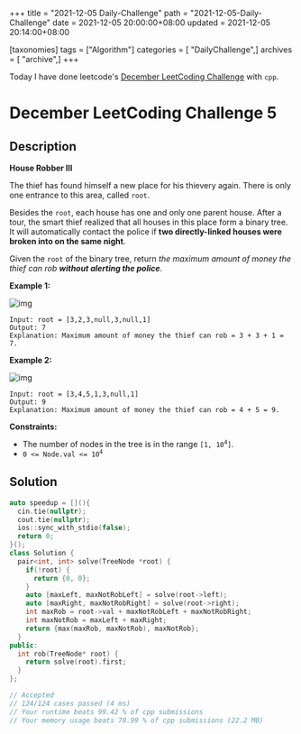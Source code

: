 +++
title = "2021-12-05 Daily-Challenge"
path = "2021-12-05-Daily-Challenge"
date = 2021-12-05 20:00:00+08:00
updated = 2021-12-05 20:14:00+08:00

[taxonomies]
tags = ["Algorithm"]
categories = [ "DailyChallenge",]
archives = [ "archive",]
+++

Today I have done leetcode's [December LeetCoding Challenge](https://leetcode.com/problems/house-robber-iii/) with `cpp`.

<!-- more -->

# December LeetCoding Challenge 5

## Description

**House Robber III**

The thief has found himself a new place for his thievery again. There is only one entrance to this area, called `root`.

Besides the `root`, each house has one and only one parent house. After a tour, the smart thief realized that all houses in this  place form a binary tree. It will automatically contact the police if **two directly-linked houses were broken into on the same night**.

Given the `root` of the binary tree, return *the maximum amount of money the thief can rob **without alerting the police***.

 

**Example 1:**

![img](https://assets.leetcode.com/uploads/2021/03/10/rob1-tree.jpg)

```
Input: root = [3,2,3,null,3,null,1]
Output: 7
Explanation: Maximum amount of money the thief can rob = 3 + 3 + 1 = 7.
```

**Example 2:**

![img](https://assets.leetcode.com/uploads/2021/03/10/rob2-tree.jpg)

```
Input: root = [3,4,5,1,3,null,1]
Output: 9
Explanation: Maximum amount of money the thief can rob = 4 + 5 = 9.
```

 

**Constraints:**

<ul>
	<li>The number of nodes in the tree is in the range <code>[1, 10<sup>4</sup>]</code>.</li>
	<li><code>0 &lt;= Node.val &lt;= 10<sup>4</sup></code></li>
</ul>

## Solution

``` cpp
auto speedup = [](){
  cin.tie(nullptr);
  cout.tie(nullptr);
  ios::sync_with_stdio(false);
  return 0;
}();
class Solution {
  pair<int, int> solve(TreeNode *root) {
    if(!root) {
      return {0, 0};
    }
    auto [maxLeft, maxNotRobLeft] = solve(root->left);
    auto [maxRight, maxNotRobRight] = solve(root->right);
    int maxRob = root->val + maxNotRobLeft + maxNotRobRight;
    int maxNotRob = maxLeft + maxRight;
    return {max(maxRob, maxNotRob), maxNotRob};
  }
public:
  int rob(TreeNode* root) {
    return solve(root).first;
  }
};

// Accepted
// 124/124 cases passed (4 ms)
// Your runtime beats 99.42 % of cpp submissions
// Your memory usage beats 70.99 % of cpp submissions (22.2 MB)
```

